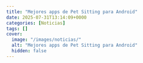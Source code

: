 ```yaml
---
title: "Mejores apps de Pet Sitting para Android"
date: 2025-07-31T13:14:09+0000
categories: [Noticias]
tags: []
cover:
  image: "/images/noticias/"
  alt: "Mejores apps de Pet Sitting para Android"
  hidden: false
---
```



